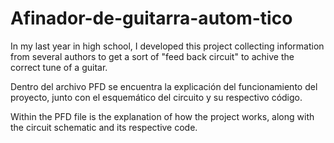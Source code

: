 # Afinador-de-guitarra-autom-tico
In my last year in high school, I developed this project collecting information from several authors to get a sort of "feed back circuit" to achive the correct tune of a guitar.

Dentro del archivo PFD se encuentra la explicación del funcionamiento del proyecto, junto con el esquemático del circuito y su respectivo código.

Within the PFD file is the explanation of how the project works, along with the circuit schematic and its respective code.
